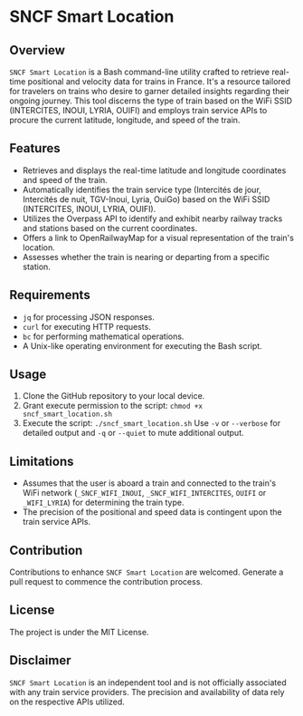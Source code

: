 # SNCF Smart Location

## Overview

`SNCF Smart Location` is a Bash command-line utility crafted to retrieve real-time positional and velocity data for trains in France.
It's a resource tailored for travelers on trains who desire to garner detailed insights regarding their ongoing journey. This tool discerns the type of train based on the WiFi SSID (INTERCITES, INOUI, LYRIA, OUIFI) and employs train service APIs to procure the current latitude, longitude, and speed of the train.

## Features

- Retrieves and displays the real-time latitude and longitude coordinates and speed of the train.
- Automatically identifies the train service type (Intercités de jour, Intercités de nuit, TGV-Inoui, Lyria, OuiGo) based on the WiFi SSID (INTERCITES, INOUI, LYRIA, OUIFI).
- Utilizes the Overpass API to identify and exhibit nearby railway tracks and stations based on the current coordinates.
- Offers a link to OpenRailwayMap for a visual representation of the train's location.
- Assesses whether the train is nearing or departing from a specific station.

## Requirements

- `jq` for processing JSON responses.
- `curl` for executing HTTP requests.
- `bc` for performing mathematical operations.
- A Unix-like operating environment for executing the Bash script.

## Usage

1. Clone the GitHub repository to your local device.
2. Grant execute permission to the script: `chmod +x sncf_smart_location.sh`
3. Execute the script: `./sncf_smart_location.sh`
   Use `-v` or `--verbose` for detailed output and `-q` or `--quiet` to mute additional output.

## Limitations

- Assumes that the user is aboard a train and connected to the train's WiFi network (`_SNCF_WIFI_INOUI`, `_SNCF_WIFI_INTERCITES`, `OUIFI` or `_WIFI_LYRIA`) for determining the train type.
- The precision of the positional and speed data is contingent upon the train service APIs.

## Contribution

Contributions to enhance `SNCF Smart Location` are welcomed. Generate a pull request to commence the contribution process.

## License

The project is under the MIT License.

## Disclaimer

`SNCF Smart Location` is an independent tool and is not officially associated with any train service providers. The precision and availability of data rely on the respective APIs utilized.
